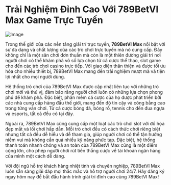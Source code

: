 # Trải Nghiệm Đỉnh Cao Với 789BetVI Max Game Trực Tuyến

![Image](https://github.com/user-attachments/assets/bd51ea9f-0666-407b-a7a7-98ead6de688c)

Trong thế giới của các nền tảng giải trí trực tuyến, **789BetVI Max** nổi bật với sự đa dạng và chất lượng của các trò chơi trực tuyến mà nó cung cấp. Đây không chỉ là một sân chơi đơn thuần mà còn là một thiên đường giải trí nơi người chơi có thể khám phá vô số lựa chọn từ cá cược thể thao, slot game cho đến các trò chơi casino trực tiếp. Với giao diện thân thiện và được tối ưu hóa cho nhiều thiết bị, 789BetVI Max mang đến trải nghiệm mượt mà và tiện lợi nhất cho mọi người dùng.

Hệ thống trò chơi của 789BetVI Max được cập nhật liên tục với những trò chơi mới và thú vị, đảm bảo rằng người chơi luôn có những lựa chọn phong phú để khám phá. Đặc biệt, phần mềm cá cược của họ được phát triển bởi các nhà cung cấp hàng đầu thế giới, mang đến độ tin cậy và công bằng cao trong từng ván chơi. Từ cá cược bóng đá, bóng rổ, tennis cho đến đua ngựa và esports, tất cả đều có tại đây.

Ngoài ra, 789BetVI Max cũng cung cấp một loạt các trò chơi slot với đồ họa đẹp mắt và lối chơi hấp dẫn. Mỗi trò chơi đều có cách thức chơi riêng biệt nhưng tất cả đều dễ hiểu và dễ tham gia, giúp người chơi có thể tận hưởng niềm vui mà không cần quá nhiều kỹ năng phức tạp. Đặc biệt, hệ thống thanh toán nhanh chóng và an toàn của 789BetVI Max cũng là một điểm cộng lớn, cho phép người chơi rút tiền thắng cược về tài khoản ngân hàng của mình một cách dễ dàng.

Với đội ngũ hỗ trợ khách hàng nhiệt tình và chuyên nghiệp, 789BetVI Max luôn sẵn sàng giải đáp mọi thắc mắc và hỗ trợ người chơi 24/7. Hãy đăng ký ngay hôm nay để bắt đầu hành trình giải trí đỉnh cao cùng 789BetVI Max!